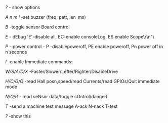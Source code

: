 *?* - show options

*A n m l* -set buzzer (freq, patt, len_ms)

*B* -toggle sensor Board control

*E* - dEbug 'E'-disable all, EC-enable consoleLog, ES enable Scope\r\n"\

*P* - power control - P -disablepoweroff, PE enable poweroff, Pn power off in n seconds

*I* -enable Immediate commands:
  
  *W/S/A/D/X* -Faster/Slower/Lefter/Righter/DisableDrive
  
  *H/C/G/Q* -read Hall posn,speed/read Currents/read GPIOs/Quit immediate mode
  
  *N/O/R* - read seNsor data/toggle cOntrol/dangeR
  
*T* -send a machine test message A-ack N-nack T-test

*?* -show this